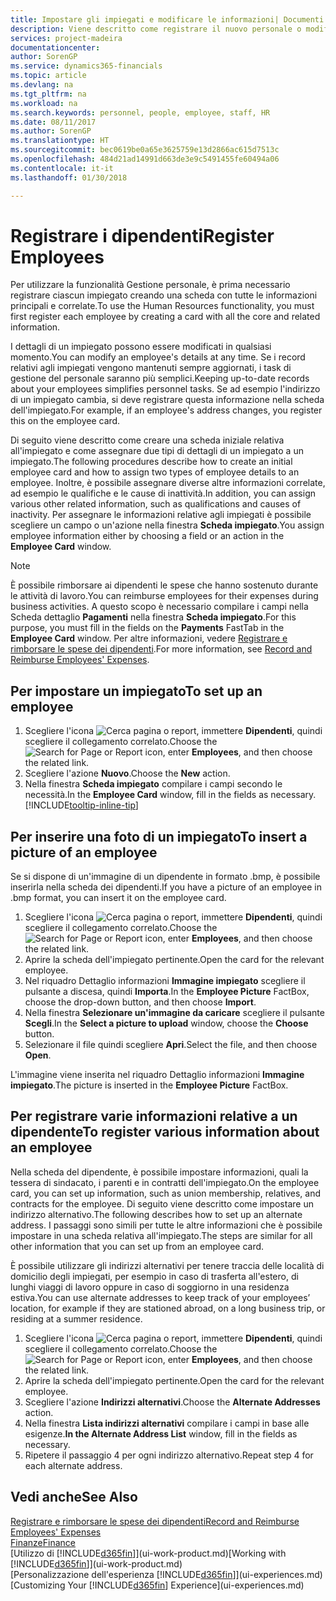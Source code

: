 ```yaml
---
title: Impostare gli impiegati e modificare le informazioni| Documenti Microsoft
description: Viene descritto come registrare il nuovo personale o modificare i dati relativi al personale esistente.
services: project-madeira
documentationcenter: 
author: SorenGP
ms.service: dynamics365-financials
ms.topic: article
ms.devlang: na
ms.tgt_pltfrm: na
ms.workload: na
ms.search.keywords: personnel, people, employee, staff, HR
ms.date: 08/11/2017
ms.author: SorenGP
ms.translationtype: HT
ms.sourcegitcommit: bec0619be0a65e3625759e13d2866ac615d7513c
ms.openlocfilehash: 484d21ad14991d663de3e9c5491455fe60494a06
ms.contentlocale: it-it
ms.lasthandoff: 01/30/2018

---
```

# <a name="register-employees"></a><span data-ttu-id="c3341-103">Registrare i dipendenti</span><span class="sxs-lookup"><span data-stu-id="c3341-103">Register Employees</span></span>
<span data-ttu-id="c3341-104">Per utilizzare la funzionalità Gestione personale, è prima necessario registrare ciascun impiegato creando una scheda con tutte le informazioni principali e correlate.</span><span class="sxs-lookup"><span data-stu-id="c3341-104">To use the Human Resources functionality, you must first register each employee by creating a card with all the core and related information.</span></span>

<span data-ttu-id="c3341-105">I dettagli di un impiegato possono essere modificati in qualsiasi momento.</span><span class="sxs-lookup"><span data-stu-id="c3341-105">You can modify an employee's details at any time.</span></span> <span data-ttu-id="c3341-106">Se i record relativi agli impiegati vengono mantenuti sempre aggiornati, i task di gestione del personale saranno più semplici.</span><span class="sxs-lookup"><span data-stu-id="c3341-106">Keeping up-to-date records about your employees simplifies personnel tasks.</span></span> <span data-ttu-id="c3341-107">Se ad esempio l'indirizzo di un impiegato cambia, si deve registrare questa informazione nella scheda dell'impiegato.</span><span class="sxs-lookup"><span data-stu-id="c3341-107">For example, if an employee's address changes, you register this on the employee card.</span></span>

<span data-ttu-id="c3341-108">Di seguito viene descritto come creare una scheda iniziale relativa all'impiegato e come assegnare due tipi di dettagli di un impiegato a un impiegato.</span><span class="sxs-lookup"><span data-stu-id="c3341-108">The following procedures describe how to create an initial employee card and how to assign two types of employee details to an employee.</span></span> <span data-ttu-id="c3341-109">Inoltre, è possibile assegnare diverse altre informazioni correlate, ad esempio le qualifiche e le cause di inattività.</span><span class="sxs-lookup"><span data-stu-id="c3341-109">In addition, you can assign various other related information, such as qualifications and causes of inactivity.</span></span> <span data-ttu-id="c3341-110">Per assegnare le informazioni relative agli impiegati è possibile scegliere un campo o un'azione nella finestra **Scheda impiegato**.</span><span class="sxs-lookup"><span data-stu-id="c3341-110">You assign employee information either by choosing a field or an action in the **Employee Card** window.</span></span>

> [!NOTE]  
> <span data-ttu-id="c3341-111">È possibile rimborsare ai dipendenti le spese che hanno sostenuto durante le attività di lavoro.</span><span class="sxs-lookup"><span data-stu-id="c3341-111">You can reimburse employees for their expenses during business activities.</span></span> <span data-ttu-id="c3341-112">A questo scopo è necessario compilare i campi nella Scheda dettaglio **Pagamenti** nella finestra **Scheda impiegato**.</span><span class="sxs-lookup"><span data-stu-id="c3341-112">For this purpose, you must fill in the fields on the **Payments** FastTab in the **Employee Card** window.</span></span> <span data-ttu-id="c3341-113">Per altre informazioni, vedere [Registrare e rimborsare le spese dei dipendenti](finance-how-record-reimburse-employee-expenses.md).</span><span class="sxs-lookup"><span data-stu-id="c3341-113">For more information, see [Record and Reimburse Employees' Expenses](finance-how-record-reimburse-employee-expenses.md).</span></span>

## <a name="to-set-up-an-employee"></a><span data-ttu-id="c3341-114">Per impostare un impiegato</span><span class="sxs-lookup"><span data-stu-id="c3341-114">To set up an employee</span></span>
1. <span data-ttu-id="c3341-115">Scegliere l'icona ![Cerca pagina o report](media/ui-search/search_small.png "icona Cerca pagina o report"), immettere **Dipendenti**, quindi scegliere il collegamento correlato.</span><span class="sxs-lookup"><span data-stu-id="c3341-115">Choose the ![Search for Page or Report](media/ui-search/search_small.png "Search for Page or Report icon") icon, enter **Employees**, and then choose the related link.</span></span>
2. <span data-ttu-id="c3341-116">Scegliere l'azione **Nuovo**.</span><span class="sxs-lookup"><span data-stu-id="c3341-116">Choose the **New** action.</span></span>
3. <span data-ttu-id="c3341-117">Nella finestra **Scheda impiegato** compilare i campi secondo le necessità.</span><span class="sxs-lookup"><span data-stu-id="c3341-117">In the **Employee Card** window, fill in the fields as necessary.</span></span> [!INCLUDE[tooltip-inline-tip](includes/tooltip-inline-tip_md.md)]

## <a name="to-insert-a-picture-of-an-employee"></a><span data-ttu-id="c3341-118">Per inserire una foto di un impiegato</span><span class="sxs-lookup"><span data-stu-id="c3341-118">To insert a picture of an employee</span></span>
<span data-ttu-id="c3341-119">Se si dispone di un'immagine di un dipendente in formato .bmp, è possibile inserirla nella scheda dei dipendenti.</span><span class="sxs-lookup"><span data-stu-id="c3341-119">If you have a picture of an employee in .bmp format, you can insert it on the employee card.</span></span>

1. <span data-ttu-id="c3341-120">Scegliere l'icona ![Cerca pagina o report](media/ui-search/search_small.png "icona Cerca pagina o report"), immettere **Dipendenti**, quindi scegliere il collegamento correlato.</span><span class="sxs-lookup"><span data-stu-id="c3341-120">Choose the ![Search for Page or Report](media/ui-search/search_small.png "Search for Page or Report icon") icon, enter **Employees**, and then choose the related link.</span></span>
2. <span data-ttu-id="c3341-121">Aprire la scheda dell'impiegato pertinente.</span><span class="sxs-lookup"><span data-stu-id="c3341-121">Open the card for the relevant employee.</span></span>
3. <span data-ttu-id="c3341-122">Nel riquadro Dettaglio informazioni **Immagine impiegato** scegliere il pulsante a discesa, quindi **Importa**.</span><span class="sxs-lookup"><span data-stu-id="c3341-122">In the **Employee Picture** FactBox, choose the drop-down button, and then choose **Import**.</span></span>
4. <span data-ttu-id="c3341-123">Nella finestra **Selezionare un'immagine da caricare** scegliere il pulsante **Scegli**.</span><span class="sxs-lookup"><span data-stu-id="c3341-123">In the **Select a picture to upload** window, choose the **Choose** button.</span></span>
5. <span data-ttu-id="c3341-124">Selezionare il file quindi scegliere **Apri**.</span><span class="sxs-lookup"><span data-stu-id="c3341-124">Select the file, and then choose **Open**.</span></span>

<span data-ttu-id="c3341-125">L'immagine viene inserita nel riquadro Dettaglio informazioni **Immagine impiegato**.</span><span class="sxs-lookup"><span data-stu-id="c3341-125">The picture is inserted in the **Employee Picture** FactBox.</span></span>

## <a name="to-register-various-information-about-an-employee"></a><span data-ttu-id="c3341-126">Per registrare varie informazioni relative a un dipendente</span><span class="sxs-lookup"><span data-stu-id="c3341-126">To register various information about an employee</span></span>
<span data-ttu-id="c3341-127">Nella scheda del dipendente, è possibile impostare informazioni, quali la tessera di sindacato, i parenti e in contratti dell'impiegato.</span><span class="sxs-lookup"><span data-stu-id="c3341-127">On the employee card, you can set up information, such as union membership, relatives, and contracts for the employee.</span></span> <span data-ttu-id="c3341-128">Di seguito viene descritto come impostare un indirizzo alternativo.</span><span class="sxs-lookup"><span data-stu-id="c3341-128">The following describes how to set up an alternate address.</span></span> <span data-ttu-id="c3341-129">I passaggi sono simili per tutte le altre informazioni che è possibile impostare in una scheda relativa all'impiegato.</span><span class="sxs-lookup"><span data-stu-id="c3341-129">The steps are similar for all other information that you can set up from an employee card.</span></span>

<span data-ttu-id="c3341-130">È possibile utilizzare gli indirizzi alternativi per tenere traccia delle località di domicilio degli impiegati, per esempio in caso di trasferta all'estero, di lunghi viaggi di lavoro oppure in caso di soggiorno in una residenza estiva.</span><span class="sxs-lookup"><span data-stu-id="c3341-130">You can use alternate addresses to keep track of your employees’ location, for example if they are stationed abroad, on a long business trip, or residing at a summer residence.</span></span>

1. <span data-ttu-id="c3341-131">Scegliere l'icona ![Cerca pagina o report](media/ui-search/search_small.png "icona Cerca pagina o report"), immettere **Dipendenti**, quindi scegliere il collegamento correlato.</span><span class="sxs-lookup"><span data-stu-id="c3341-131">Choose the ![Search for Page or Report](media/ui-search/search_small.png "Search for Page or Report icon") icon, enter **Employees**, and then choose the related link.</span></span>
2. <span data-ttu-id="c3341-132">Aprire la scheda dell'impiegato pertinente.</span><span class="sxs-lookup"><span data-stu-id="c3341-132">Open the card for the relevant employee.</span></span>
3. <span data-ttu-id="c3341-133">Scegliere l'azione **Indirizzi alternativi**.</span><span class="sxs-lookup"><span data-stu-id="c3341-133">Choose the **Alternate Addresses** action.</span></span>
4. <span data-ttu-id="c3341-134">Nella finestra **Lista indirizzi alternativi** compilare i campi in base alle esigenze.</span><span class="sxs-lookup"><span data-stu-id="c3341-134">**In the Alternate Address List** window, fill in the fields as necessary.</span></span>
5. <span data-ttu-id="c3341-135">Ripetere il passaggio 4 per ogni indirizzo alternativo.</span><span class="sxs-lookup"><span data-stu-id="c3341-135">Repeat step 4 for each alternate address.</span></span>

## <a name="see-also"></a><span data-ttu-id="c3341-136">Vedi anche</span><span class="sxs-lookup"><span data-stu-id="c3341-136">See Also</span></span>
[<span data-ttu-id="c3341-137">Registrare e rimborsare le spese dei dipendenti</span><span class="sxs-lookup"><span data-stu-id="c3341-137">Record and Reimburse Employees' Expenses</span></span>](finance-how-record-reimburse-employee-expenses.md)  
[<span data-ttu-id="c3341-138">Finanze</span><span class="sxs-lookup"><span data-stu-id="c3341-138">Finance</span></span>](finance.md)  
<span data-ttu-id="c3341-139">[Utilizzo di [!INCLUDE[d365fin](includes/d365fin_md.md)]](ui-work-product.md)</span><span class="sxs-lookup"><span data-stu-id="c3341-139">[Working with [!INCLUDE[d365fin](includes/d365fin_md.md)]](ui-work-product.md)</span></span>  
<span data-ttu-id="c3341-140">[Personalizzazione dell'esperienza [!INCLUDE[d365fin](includes/d365fin_md.md)]](ui-experiences.md)</span><span class="sxs-lookup"><span data-stu-id="c3341-140">[Customizing Your [!INCLUDE[d365fin](includes/d365fin_md.md)] Experience](ui-experiences.md)</span></span>

